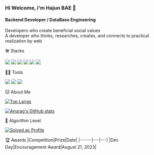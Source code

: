 ### Hi Welcome, i'm Hajun BAE 👋

#### Backend Developer / DataBase Engineering
Developers who create beneficial social values   
A developer who thinks, researches, creates, and connects to practical realization by web


🛠️ Stacks

<img src="https://img.shields.io/badge/Python-181717?style=flat-square&logo=Python&logoColor=white"/> <img src="https://img.shields.io/badge/Redis-181717?style=flat-square&logo=Redis&logoColor=red"/> <img src="https://img.shields.io/badge/MySql-181717?style=flat-square&logo=MySql&logoColor=white"/> 
<img src="https://img.shields.io/badge/PostgreSQL-181717?style=flat-square&logo=PostgreSQL&logoColor=white"/> <img src="https://img.shields.io/badge/Spring-181717?style=flat-square&logo=Spring&logoColor=white"/> <img src="https://img.shields.io/badge/jQuery-181717?style=flat-square&logo=jQuery&logoColor=white"/> 



💪🏼 Tools 

<img src="https://img.shields.io/badge/GitHub-181717?style=flat-square&logo=GitHub&logoColor=white"/>  <img src="https://img.shields.io/badge/Anaconda-44A833?style=flat-square&logo=Anaconda&logoColor=white"/> <img src="https://img.shields.io/badge/IntelliJ IDEA-000000?style=flat-square&logo=IntelliJ IDEA&logoColor=white"/> 


🐱 About Me

[![Top Langs](https://github-readme-stats.vercel.app/api/top-langs/?username=developer-hajun)](https://github.com/anuraghazra/github-readme-stats)

[![Anurag's GitHub stats](https://github-readme-stats.vercel.app/api?username=developer-hajun)](https://github.com/anuraghazra/github-readme-stats)

🏅 Algorithm Level. 

[![Solved.ac Profile](http://mazassumnida.wtf/api/v2/generate_badge?boj=dlgkwns8828)](https://solved.ac/dlgkwns8828/)  


🏆 Awards
|Competition|Prize|Date|
|------|---|---|
|Dev Day|Encouragement Award|August 21, 2023|



